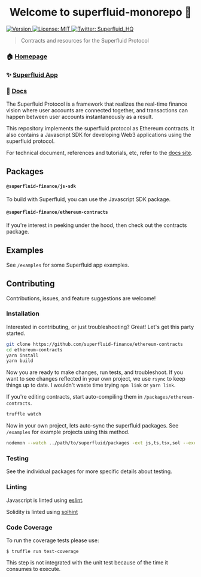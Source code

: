 <h1 align="center">Welcome to superfluid-monorepo 👋</h1>
<p>
  <a href="https://www.npmjs.com/package/@superfluid-finance/ethereum-contracts" target="_blank">
    <img alt="Version" src="https://img.shields.io/npm/v/@superfluid-finance/ethereum-contracts.svg">
  </a>
  <a href="#" target="_blank">
    <img alt="License: MIT" src="https://img.shields.io/badge/License-MIT-yellow.svg" />
  </a>
  <a href="https://twitter.com/Superfluid_HQ/status/" target="_blank">
    <img alt="Twitter: Superfluid_HQ" src="https://img.shields.io/twitter/follow/Superfluid_HQ.svg?style=social" />
  </a>
</p>

> Contracts and resources for the Superfluid Protocol

### 🏠 [Homepage](https://superfluid.finance)

### ✨ [Superfluid App](https://app.superfluid.finance/)

### 📖 [Docs](https://docs.superfluid.finance)

The Superfluid Protocol is a framework that realizes the real-time finance vision
where user accounts are connected together, and transactions can happen between
user accounts instantaneously as a result.

This repository implements the superfluid protocol as Ethereum contracts. It also
contains a Javascript SDK for developing Web3 applications using the superfluid
protocol.

For technical document, references and tutorials, etc, refer to the
[docs site](http://docs.superfluid.finance/).

## Packages

#### `@superfluid-finance/js-sdk`

To build with Superfluid, you can use the Javascript SDK package.

#### `@superfluid-finance/ethereum-contracts`

If you're interest in peeking under the hood, then check out the contracts package.

## Examples

See `/examples` for some Superfluid app examples.

## Contributing

Contributions, issues, and feature suggestions are welcome!

### Installation

Interested in contributing, or just troubleshooting? Great! Let's get this party started.

```bash
git clone https://github.com/superfluid-finance/ethereum-contracts
cd ethereum-contracts
yarn install
yarn build
```

Now you are ready to make changes, run tests, and troubleshoot. If you want to see changes reflected in your own project, we use `rsync` to keep things up to date. I wouldn't waste time trying `npm link` or `yarn link`.

If you're editing contracts, start auto-compiling them in `/packages/ethereum-contracts`.

```bash
truffle watch
```

Now in your own project, lets auto-sync the superfluid packages. See `/examples` for example projects using this method.

```bash
nodemon --watch ../path/to/superfluid/packages -ext js,ts,tsx,sol --exec rsync -rtvu --delete ../path/to/superfluid/packages ./node_modules/@superfluid-finance/
```

### Testing

See the individual packages for more specific details about testing.

### Linting

Javascript is linted using [eslint](https://eslint.org/).

Solidity is linted using [solhint](https://protofire.github.io/solhint/)

### Code Coverage

To run the coverage tests please use:

```
$ truffle run test-coverage
```

This step is not integrated with the unit test because of the time it consumes to execute.
